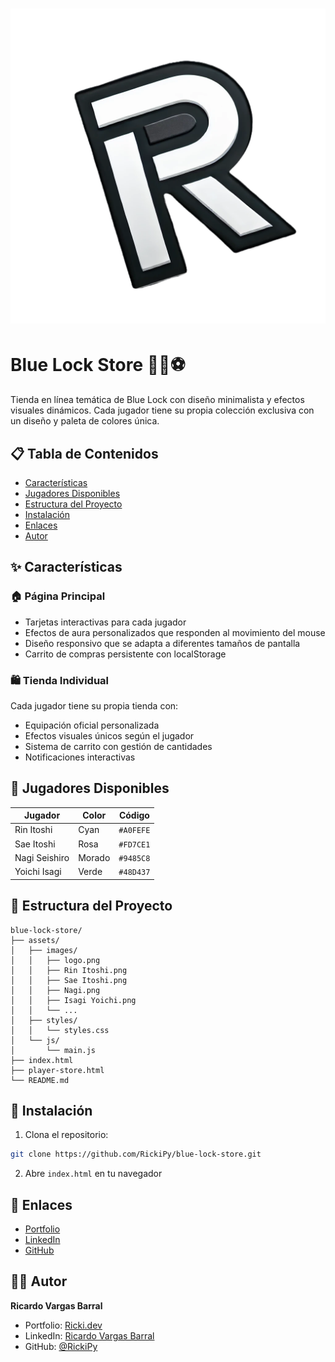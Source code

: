 # ![Blue Lock Store](assets/images/logo.png)

# Blue Lock Store 🏃‍♂️⚽

Tienda en línea temática de Blue Lock con diseño minimalista y efectos visuales dinámicos. Cada jugador tiene su propia colección exclusiva con un diseño y paleta de colores única.


## 📋 Tabla de Contenidos
- [Características](#-características)
- [Jugadores Disponibles](#-jugadores-disponibles)
- [Estructura del Proyecto](#-estructura-del-proyecto)
- [Instalación](#-instalación)
- [Enlaces](#-enlaces)
- [Autor](#-autor)

## ✨ Características

### 🏠 Página Principal
- Tarjetas interactivas para cada jugador
- Efectos de aura personalizados que responden al movimiento del mouse
- Diseño responsivo que se adapta a diferentes tamaños de pantalla
- Carrito de compras persistente con localStorage

### 🛍️ Tienda Individual
Cada jugador tiene su propia tienda con:
- Equipación oficial personalizada
- Efectos visuales únicos según el jugador
- Sistema de carrito con gestión de cantidades
- Notificaciones interactivas

## 👥 Jugadores Disponibles
| Jugador | Color | Código |
|---------|--------|---------|
| Rin Itoshi | Cyan | `#A0FEFE` |
| Sae Itoshi | Rosa | `#FD7CE1` |
| Nagi Seishiro | Morado | `#9485C8` |
| Yoichi Isagi | Verde | `#48D437` |

## 📁 Estructura del Proyecto
```
blue-lock-store/
├── assets/
│   ├── images/
│   │   ├── logo.png
│   │   ├── Rin Itoshi.png
│   │   ├── Sae Itoshi.png
│   │   ├── Nagi.png
│   │   ├── Isagi Yoichi.png
│   │   └── ...
│   ├── styles/
│   │   └── styles.css
│   └── js/
│       └── main.js
├── index.html
├── player-store.html
└── README.md
```

## 🚀 Instalación
1. Clona el repositorio:
```bash
git clone https://github.com/RickiPy/blue-lock-store.git
```
2. Abre `index.html` en tu navegador

## 🔗 Enlaces
- [Portfolio](https://ricki.dev)
- [LinkedIn](https://linkedin.com/in/ricardo-vargas-barral-0a3891289)
- [GitHub](https://github.com/RickiPy)

## 👨‍💻 Autor
**Ricardo Vargas Barral**
- Portfolio: [Ricki.dev](https://ricki.dev)
- LinkedIn: [Ricardo Vargas Barral](https://linkedin.com/in/ricardo-vargas-barral-0a3891289)
- GitHub: [@RickiPy](https://github.com/RickiPy)
